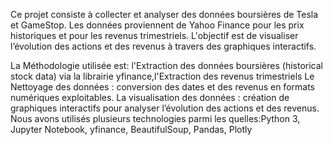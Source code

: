 Ce projet consiste à collecter et analyser des données boursières de Tesla et GameStop. Les données proviennent de Yahoo Finance pour les prix historiques et  pour les revenus trimestriels. 
L'objectif est de visualiser l’évolution des actions et des revenus à travers des graphiques interactifs.

La Méthodologie utilisée est: 
l'Extraction des données boursières (historical stock data) via la librairie yfinance,l'Extraction des revenus trimestriels 
Le Nettoyage des données : conversion des dates et des revenus en formats numériques exploitables.
La visualisation des données : création de graphiques interactifs pour analyser l’évolution des actions et des revenus.
Nous avons utilisés plusieurs technologies parmi les quelles:Python 3, Jupyter Notebook, yfinance, BeautifulSoup, Pandas, Plotly
